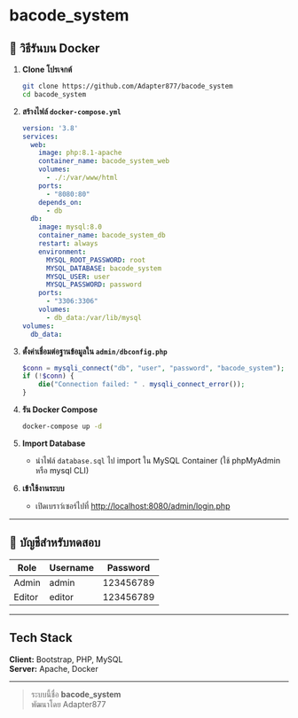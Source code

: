# bacode_system

## 🚀 วิธีรันบน Docker

1. **Clone โปรเจกต์**
    ```bash
    git clone https://github.com/Adapter877/bacode_system
    cd bacode_system
    ```

2. **สร้างไฟล์ `docker-compose.yml`**
    ```yaml
    version: '3.8'
    services:
      web:
        image: php:8.1-apache
        container_name: bacode_system_web
        volumes:
          - ./:/var/www/html
        ports:
          - "8080:80"
        depends_on:
          - db
      db:
        image: mysql:8.0
        container_name: bacode_system_db
        restart: always
        environment:
          MYSQL_ROOT_PASSWORD: root
          MYSQL_DATABASE: bacode_system
          MYSQL_USER: user
          MYSQL_PASSWORD: password
        ports:
          - "3306:3306"
        volumes:
          - db_data:/var/lib/mysql
    volumes:
      db_data:
    ```

3. **ตั้งค่าเชื่อมต่อฐานข้อมูลใน `admin/dbconfig.php`**
    ```php
    $conn = mysqli_connect("db", "user", "password", "bacode_system");
    if (!$conn) {
        die("Connection failed: " . mysqli_connect_error());
    }
    ```

4. **รัน Docker Compose**
    ```bash
    docker-compose up -d
    ```

5. **Import Database**
    - นำไฟล์ `database.sql` ไป import ใน MySQL Container (ใช้ phpMyAdmin หรือ mysql CLI)

6. **เข้าใช้งานระบบ**
    - เปิดเบราว์เซอร์ไปที่ [http://localhost:8080/admin/login.php](http://localhost:8080/admin/login.php)

---

## 🔑 บัญชีสำหรับทดสอบ

| Role    | Username | Password    |
|---------|----------|-------------|
| Admin   | admin    | 123456789   |
| Editor  | editor   | 123456789   |

---

## Tech Stack

**Client:** Bootstrap, PHP, MySQL  
**Server:** Apache, Docker

---

> ระบบนี้ชื่อ **bacode_system**  
> พัฒนาโดย Adapter877



